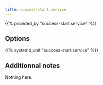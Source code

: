 ```yaml
---
title: success-start.service
---
```


{{% provided_by "success-start.service" %}}

## Options

{{% systemd_unit "success-start.service" %}}

## Additionnal notes

Nothing here.